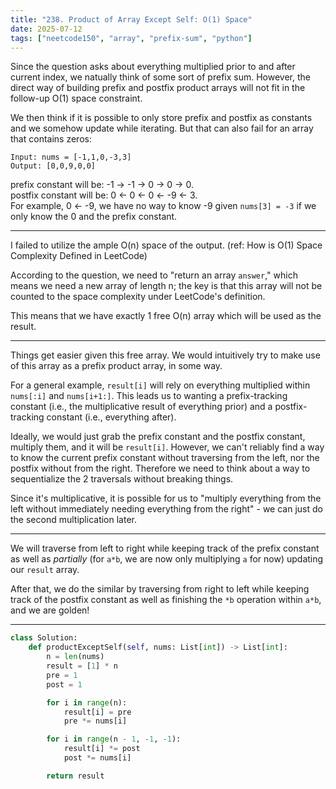 ```yaml
---
title: "238. Product of Array Except Self: O(1) Space"
date: 2025-07-12
tags: ["neetcode150", "array", "prefix-sum", "python"]
---
```


<!-- Imagine lc becoming the first page of a blog. -->

Since the question asks about everything multiplied prior to and after current index, we natually think of some sort of prefix sum. However, the direct way of building prefix and postfix product arrays will not fit in the follow-up O(1) space constraint.

We then think if it is possible to only store prefix and postfix as constants and we somehow update while iterating. But that can also fail for an array that contains zeros:
```
Input: nums = [-1,1,0,-3,3]
Output: [0,0,9,0,0]
```
prefix constant will be: -1 → -1 → 0 → 0 → 0.  
postfix constant will be: 0 ← 0 ← 0 ← -9 ← 3.  
For example, 0 ← -9, we have no way to know -9 given `nums[3] = -3` if we only know the 0 and the prefix constant.

--- 

I failed to utilize the ample O(n) space of the output. (ref: How is O(1) Space Complexity Defined in LeetCode)

According to the question, we need to "return an array `answer`," which means we need a new array of length n; the key is that this array will not be counted to the space complexity under LeetCode's definition.

This means that we have exactly 1 free O(n) array which will be used as the result.

---

Things get easier given this free array. We would intuitively try to make use of this array as a prefix product array, in some way.

For a general example, `result[i]` will rely on everything multiplied within `nums[:i]` and `nums[i+1:]`. This leads us to wanting a prefix-tracking constant (i.e., the multiplicative result of everything prior) and a postfix-tracking constant (i.e., everything after).

Ideally, we would just grab the prefix constant and the postfix constant, multiply them, and it will be `result[i]`. However, we can't reliably find a way to know the current prefix constant without traversing from the left, nor the postfix without from the right. Therefore we need to think about a way to sequentialize the 2 traversals without breaking things.

Since it's multiplicative, it is possible for us to "multiply everything from the left without immediately needing everything from the right" - we can just do the second multiplication later.

---

We will traverse from left to right while keeping track of the prefix constant as well as _partially_ (for `a*b`, we are now only multiplying `a` for now) updating our `result` array.

After that, we do the similar by traversing from right to left while keeping track of the postfix constant as well as finishing the `*b` operation within `a*b`, and we are golden!

---

```python
class Solution:
    def productExceptSelf(self, nums: List[int]) -> List[int]:
        n = len(nums)
        result = [1] * n
        pre = 1
        post = 1

        for i in range(n):
            result[i] = pre
            pre *= nums[i]

        for i in range(n - 1, -1, -1):
            result[i] *= post
            post *= nums[i]

        return result
```